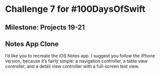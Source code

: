 # Challenge 7 for #100DaysOfSwift

## Milestone: Projects 19-21

## Notes App Clone

I’d like you to recreate the iOS Notes app. I suggest you follow the iPhone version, because it’s fairly simple: a navigation controller, a table view controller, and a detail view controller with a full-screen text view.
